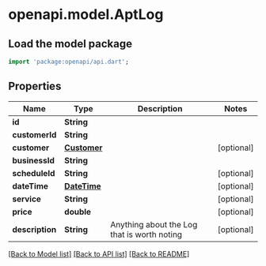 # openapi.model.AptLog

## Load the model package
```dart
import 'package:openapi/api.dart';
```

## Properties
Name | Type | Description | Notes
------------ | ------------- | ------------- | -------------
**id** | **String** |  | 
**customerId** | **String** |  | 
**customer** | [**Customer**](Customer.md) |  | [optional] 
**businessId** | **String** |  | 
**scheduleId** | **String** |  | [optional] 
**dateTime** | [**DateTime**](DateTime.md) |  | [optional] 
**service** | **String** |  | [optional] 
**price** | **double** |  | [optional] 
**description** | **String** | Anything about the Log that is worth noting | [optional] 

[[Back to Model list]](../README.md#documentation-for-models) [[Back to API list]](../README.md#documentation-for-api-endpoints) [[Back to README]](../README.md)


